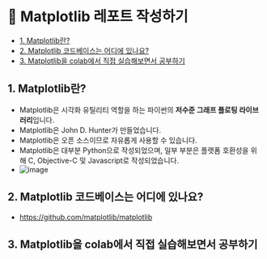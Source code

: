 # 📝 Matplotlib 레포트 작성하기
- [1. Matplotlib란?](#1-Matplotlib란)
- [2. Matplotlib 코드베이스는 어디에 있나요?](#2-Matplotlib-코드베이스는-어디에-있나요)
- [3. Matplotlib을 colab에서 직접 실습해보면서 공부하기](#3-Matplotlib을-colab에서-직접-실습해보면서-공부하기)

## 1. Matplotlib란?
- Matplotlib은 시각화 유틸리티 역할을 하는 파이썬의 **저수준 그래프 플로팅 라이브러리**입니다.
- Matplotlib은 John D. Hunter가 만들었습니다.
- Matplotlib은 오픈 소스이므로 자유롭게 사용할 수 있습니다.
- Matplotlib은 대부분 Python으로 작성되었으며, 일부 부분은 플랫폼 호환성을 위해 C, Objective-C 및 Javascript로 작성되었습니다.
- ![image](https://github.com/user-attachments/assets/7f505fd0-2981-40fa-8691-b0b24f4497ce)

## 2. Matplotlib 코드베이스는 어디에 있나요?
- https://github.com/matplotlib/matplotlib

## 3. Matplotlib을 colab에서 직접 실습해보면서 공부하기
